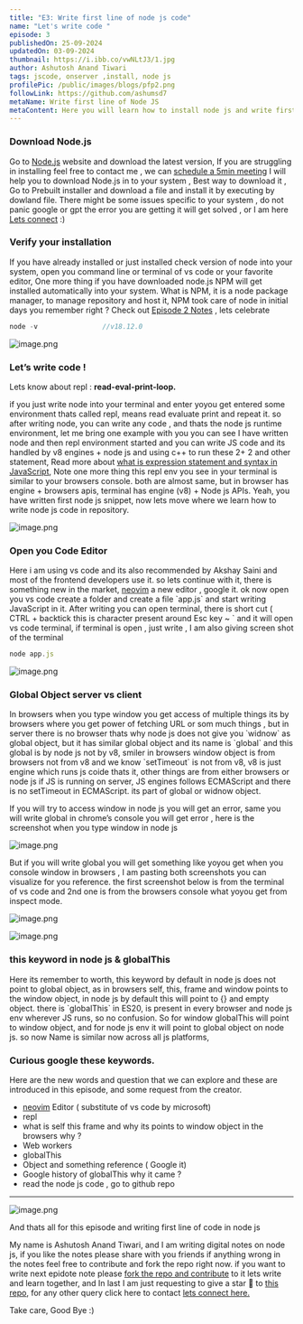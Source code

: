 ```yaml
---
title: "E3: Write first line of node js code"
name: "Let's write code "
episode: 3
publishedOn: 25-09-2024
updatedOn: 03-09-2024
thumbnail: https://i.ibb.co/vwNLtJ3/1.jpg
author: Ashutosh Anand Tiwari
tags: jscode, onserver ,install, node js
profilePic: /public/images/blogs/pfp2.png
followLink: https://github.com/ashumsd7
metaName: Write first line of Node JS
metaContent: Here you will learn how to install node js and write first line of code
---
```


### Download Node.js

Go to [Node.js](https://nodejs.org/en) website and download the latest version,
If you are struggling in installing feel free to contact me , we can [schedule a 5min meeting](https://topmate.io/aat/1148709/pay) I will help you to download Node.js in to your system , Best way to download it , Go to Prebuilt installer and download a file and install it by executing by dowland file. There might be some issues specific to your system , do not panic google or gpt the error you are getting it will get solved , or I am here [Lets connect](https://topmate.io/aat/1148709/pay) :)

### Verify your installation

If you have already installed or just installed check version of node into your system, open you command line or terminal of vs code or your favorite editor, One more thing if you have downloaded node.js NPM will get installed automatically into your system. What is NPM, it is a node package manager, to manage repository and host it, NPM took care of node in initial days you remember right ? Check out [Episode 2 Notes](https://heyashu.in/tech/notes/namaste-node-js#Introduction%20to%20NodeJS) , lets celebrate

```jsx
node -v                //v18.12.0
```

![image.png](https://i.ibb.co/Msd8xQH/2.jpg)

### Let’s write code !

Lets know about repl : **read-eval-print-loop.**

if you just write node into your terminal and enter yoyou get entered some environment thats called repl, means read evaluate print and repeat it. so after writing node, you can write any code , and thats the node js runtime environment, let me bring one example with you you can see I have written node and then repl environment started and you can write JS code and its handled by v8 engines + node js and using c++ to run these 2+ 2 and other statement, Read more about [what is expression statement and syntax in JavaScript](https://heyashu.in/blogs/what-are-syntax-and-expressions-in-js), Note one more thing this repl env you see in your terminal is similar to your browsers console. both are almost same, but in browser has engine + browsers apis, terminal has engine (v8) + Node js APIs. Yeah, you have written first node js snippet, now lets move where we learn how to write node js code in repository.

![image.png](https://i.ibb.co/fDHCd6p/3.jpg)

### Open you Code Editor

Here i am using vs code and its also recommended by Akshay Saini and most of the frontend developers use it. so lets continue with it, there is something new in the market, [neovim](https://neovim.io/) a new editor , google it. ok now open you vs code create a folder and create a file \`app.js\` and start writing JavaScript in it. After writing you can open terminal, there is short cut ( CTRL + backtick this is character present around Esc key ~ \` and it will open vs code terminal, if terminal is open , just write , I am also giving screen shot of the terminal

```jsx
node app.js
```

![image.png](https://i.ibb.co/vHyGmq6/4.jpg)

### Global Object server vs client

In browsers when you type window you get access of multiple things its by browsers where you get power of fetching URL or som much things , but in server there is no browser thats why node js does not give you \`widnow\` as global object, but it has similar global object and its name is \`global\`  and this global is by node js not by v8, smiler in browsers window object is from browsers not from v8 and we know \`setTimeout\` is not from v8, v8 is just engine which runs js coide thats it, other things are from either browsers or node js if JS is running on server, JS engines follows ECMAScript and there is no setTimeout in ECMAScript. its part of global or widnow object.

If you will try to access window in node js you will get an error, same you will write global in chrome’s console you will get error , here is the screenshot when you type window in node js

![image.png](https://i.ibb.co/Ykr7dy2/5.jpg)

But if you will write global you will get something like yoyou get when you console window in browsers , I am pasting both screenshots you can visualize for you reference. the first screenshot below is from the terminal of vs code and 2nd one is from the browsers console what yoyou get from inspect mode.

![image.png](https://i.ibb.co/5sySj04/6.jpg)

![image.png](https://i.ibb.co/47PH8Ch/7.jpg)

### this keyword in node js & globalThis

Here its remember to worth, this keyword by default in node js does not point to global object, as in browsers self, this, frame and window points to the window object, in node js by default this will point to {} and empty object. there is \`globalThis\` in ES20, is present in every browser and node js env wherever JS runs, so no confusion. So for window globalThis will point to window object, and for node js env it will point to global object on node js. so now Name is similar now across all js platforms,

### Curious google these keywords.

Here are the new words and question that we can explore and these are  introduced in this episode, and some request from the creator. 

- [neovim](https://neovim.io/) Editor ( substitute of vs code by microsoft)
- repl
- what is self this frame and why its points to window object in the browsers why ?
- Web workers
- globalThis
- Object and something reference ( Google it)
- Google history of globalThis why it came ?
- read the node js code , go to github repo

---

![image.png](https://i.ibb.co/1bT9RJ4/8.jpg)

And thats all for this episode and writing first line of code in node js

My name is Ashutosh Anand Tiwari, and I am writing digital notes on node js, if you like the notes please share with you friends if anything wrong in the notes feel free to contribute and fork the repo right now. if you want to write next epidote note please [fork the repo and contribute](https://github.com/ashumsd7/heyashu/tree/main/src/data) to it lets write and learn together, and In last I am just requesting to give a star 🌟 to [this repo](https://github.com/ashumsd7/heyashu/tree/main/src/data), for any other query click here to contact [lets connect here.](https://topmate.io/aat/1148709/pay)

Take care, Good Bye :) [](https://topmate.io/aat/1148709/pay)
